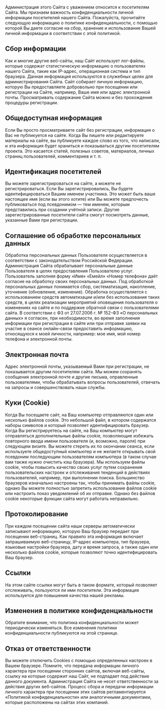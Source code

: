 Администрация этого Сайта с уважением относится к посетителям Сайта. Мы признаем важность конфиденциальности личной информации посетителей нашего Сайта. Пожалуйста, прочитайте следующую информацию о политике конфиденциальности, с помощью которой Вы даете согласие на сбор, хранение и использование Вашей личной информации в соответствии с этой политикой.

## Сбор информации

Как и многие другие веб-сайты, наш Сайт использует лог-файлы, которые содержат статистическую информацию о пользователях нашего Сайта, такие как IP-адрес, операционная система и тип браузера. Данная информация используются в служебных целях для администрирования Сайта. Сайт собирает личную информацию, которую Вы предоставляете добровольно при посещении или регистрации на Сайте, например, Ваше имя или адрес электронной почты. Просматривать содержание Сайта можно и без прохождения процедуры регистрации.

## Общедоступная информация

Если Вы просто просматриваете сайт без регистрации, информация о Вас не публикуется на сайте. Когда Вы пишете или редактируете материалы на сайте, вы публикуете каждое слово из того, что написали, и эта информация будет храниться и показываться другим посетителям проекта. Это касается статей, полезных советов, материалов, личных страниц пользователей, комментариев и т. п.

## Идентификация посетителей

Вы можете зарегистрироваться на сайте, а можете не регистрироваться. Если Вы зарегистрировались, Вы будете идентифицироваться Вашим именем участника. Это может быть ваше настоящее имя (если вы этого хотите) или Вы можете предпочесть публиковаться под псевдонимом — тем именем, которым представились при создании учётной записи. Другие зарегистрированные посетители сайта смогут посмотреть данные, указанные Вами при регистрации.

## Соглашение об обработке персональных данных

Обработка персональных данных Пользователя осуществляется в соответствии с законодательством Российской Федерации. Администрация Сайта обрабатывает персональные данные Пользователя в целях предоставления Пользователю услуг. Пользователь заполняя форму «Имя» «Емейл» «Номер телефона» даёт согласие на обработку своих персональных данных. Под обработкой персональных данных понимается сбор, систематизация, накопление, уточнение (обновление, изменение). Обработка осуществляется с использованием средств автоматизации и/или без использования таких средств, в целях реализации мероприятий оповещения пользователя о изменениях на сайте и по поддержке обратной связи с пользователями сайта. В соответствии с ФЗ от 27.07.2006 г. № 152-ФЗ «О персональных данных» я согласен, при необходимости, во время заполнения информации при регистрации в сайте или при отправке заявки на участие в сеансе онлайн-связи предоставить информацию, относящуюся к моей личности, например: мое имя, мой номер телефона и электронной почты.

## Электронная почта

Адрес электронной почты, указываемый Вами при регистрации, не показывается другим посетителям сайта. Мы можем сохранять сообщения электронной почте и другие письма, оправленные пользователями, чтобы обрабатывать вопросы пользователей, отвечать на запросы и совершенствовать наши службы.

## Куки (Cookie)

Когда Вы посещаете сайт, на Ваш компьютер отправляются один или несколько файлов cookie. Это небольшой файл, в котором содержатся наборы символов и который позволяет идентифицировать браузер. Когда Вы регистрируетесь на сайте, на Ваш компьютер могут отправляться дополнительные файлы cookie, позволяющие избежать повторного ввода имени пользователя (и, возможно, пароля) при следующем визите. Вы можете стереть их по окончании сеанса, если используете общедоступный компьютер и не желаете открывать свой псевдоним последующим пользователям компьютера (в таком случае вам также нужно очистить кэш браузера). Мы используем файлы cookie, чтобы повысить качество своих услуг путем сохранения пользовательских настроек и отслеживания тенденций в действиях пользователей, например, при выполнении поиска. Большинство браузеров изначально настроены так, чтобы принимать файлы cookie, однако Вы можете полностью запретить использование файлов cookie или настроить показ уведомлений об их отправке. Однако без файлов cookie некоторые функции сайта могут работать неправильно.

## Протоколирование

При каждом посещении сайта наши серверы автоматически записывают информацию, которую Ваш браузер передает при посещении веб-страниц. Как правило эта информация включает запрашиваемую веб-страницу, IP-адрес компьютера, тип браузера, языковые настройки браузера, дату и время запроса, а также один или несколько файлов cookie, которые позволяют точно идентифицировать Ваш браузер.

## Ссылки

На этом сайте ссылки могут быть в таком формате, который позволяет отслеживать, пользуются ли ими посетители. Эта информация используется для повышения качества нашей рекламы.

## Изменения в политике конфиденциальности

Обратите внимание, что политика конфиденциальности может периодически изменяться. Все изменения политики конфиденциальности публикуются на этой странице.

## Отказ от ответственности

Вы можете отключить Cookies с помощью определенных настроек в Вашем браузере. Помните, что передача информации личного характера при посещении сторонних сайтов, включая веб-сайты, ссылку на которые содержит наш Сайт, не подпадает под действие данного документа. Администрация Сайта не несет ответственности за действия других веб-сайтов. Процесс сбора и передачи информации личного характера при посещении этих сайтов регламентируется «Политикой конфиденциальности» или аналогичными документами, которые расположены на сайтах этих компаний.